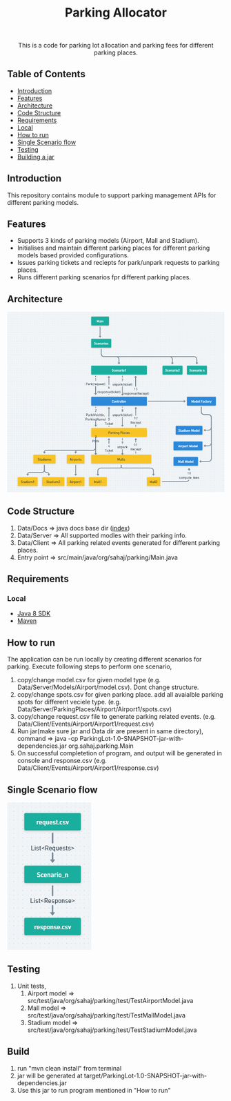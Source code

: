 <h1 align="center"> Parking Allocator </h1> <br>

<p align="center">
  This is a code for parking lot allocation and parking fees for different parking places.
</p>


## Table of Contents

- [Introduction](#Introduction)
- [Features](#Features)
- [Architecture](#Architecture)
- [Code Structure](#Code)
- [Requirements](#Requirements)
- [Local](#Local)
- [How to run](#How)
- [Single Scenario flow](#Single)
- [Testing](#Testing)
- [Building a jar](#Build)

## Introduction

This repository contains module to support parking management APIs for different parking models.

## Features

* Supports 3 kinds of parking models (Airport, Mall and Stadium).
* Initialises and maintain different parking places for different parking models based provided configurations.
* Issues parking tickets and reciepts for park/unpark requests to parking places.
* Runs different parking scenarios fpr different parking places.

## Architecture
![img.png](img.png)

## Code Structure
1. Data/Docs => java docs base dir ([index](Data/Docs/index.html))
2. Data/Server => All supported modles with their parking info.
3. Data/Client => All parking related events generated for different parking places.
4. Entry point => src/main/java/org/sahaj/parking/Main.java

## Requirements

### Local
* [Java 8 SDK](http://www.oracle.com/technetwork/java/javase/downloads/jdk8-downloads-2133151.html)
* [Maven](https://maven.apache.org/download.cgi)

## How to run
The application can be run locally by creating different scenarios for parking.
Execute following steps to perform one scenario,
1. copy/change model.csv for given model type (e.g. Data/Server/Models/Airport/model.csv). Dont change structure.
2. copy/change spots.csv for given parking place. add all avaialble parking spots for different veciele type. (e.g. Data/Server/ParkingPlaces/Airport/Airport1/spots.csv)
3. copy/change request.csv file to generate parking related events. (e.g. Data/Client/Events/Airport/Airport1/request.csv)
4. Run jar(make sure jar and Data dir are present in same directory), command =>  java -cp ParkingLot-1.0-SNAPSHOT-jar-with-dependencies.jar org.sahaj.parking.Main
5. On successful completetion of program, and output will be generated in console and response.csv (e.g. Data/Client/Events/Airport/Airport1/response.csv)

## Single Scenario flow
![img_1.png](img_1.png)

## Testing
1. Unit tests,
   1. Airport model => src/test/java/org/sahaj/parking/test/TestAirportModel.java
   2. Mall model => src/test/java/org/sahaj/parking/test/TestMallModel.java
   3. Stadium model => src/test/java/org/sahaj/parking/test/TestStadiumModel.java

## Build
1. run "mvn clean install" from terminal
2. jar will be generated at target/ParkingLot-1.0-SNAPSHOT-jar-with-dependencies.jar
3. Use this jar to run program mentioned in "How to run"